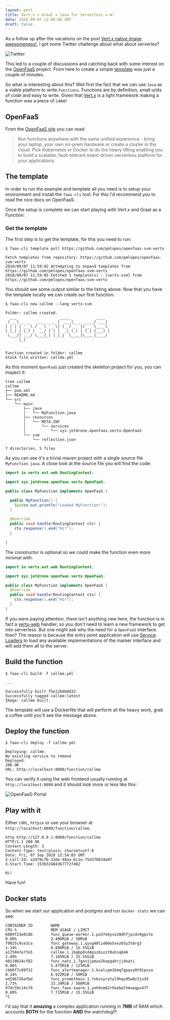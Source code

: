 ```yaml
---
layout: post
title: Vert.x + Graal = Java for Serverless = ❤️!
date: 2018-09-07 12:00:00 GMT
draft: false
---
```


As a follow up after the vacations on the post [Vert.x native image awesomeness!](https://www.jetdrone.xyz/2018/08/10/Vertx-native-image-10mb.html),
I got some Twitter challenge about what about serverles?

![Twitter](/assets/images/blog/twitter-201809.png)

This led to a couple of discussions and catching back with some interest on the [OpenFaaS](https://www.openfaas.com) project. From here to create a
simple [template](https://github.com/pmlopes/openfaas-svm-vertx) was just a couple of minutes.

So what is interesting about this? Well first the fact that we can use `Java` as a viable platform to write `Functions`. Functions are by definition, small units of code and easy to write. Given that [Vert.x](https://vertx.io) is a light framework making a function was a piece of cake!

## OpenFaaS

From the [OpenFaaS site](https://www.openfaas.com/) you can read:

> Run functions anywhere with the same unified experience - bring your laptop, your own on-prem hardware or create a cluster in the cloud. Pick Kubernetes or Docker to do the heavy lifting enabling you to build a scalable, fault-tolerant event-driven serverless platform for your applications.

## The template

In order to run the example and template all you need is to setup your environment and install the `faas-cli` tool. For this I'd recommend you to
read the nice docs on OpenFaaS.

Once the setup is complete we can start playing with Vert.x and Graal as a Function:

### Get the template

The first step is to get the template, for this you need to run:

```
$ faas-cli template pull https://github.com/pmlopes/openfaas-svm-vertx

Fetch templates from repository: https://github.com/pmlopes/openfaas-svm-vertx
2018/09/07 11:59:02 Attempting to expand templates from https://github.com/pmlopes/openfaas-svm-vertx
2018/09/07 11:59:05 Fetched 1 template(s) : [vertx-svm] from https://github.com/pmlopes/openfaas-svm-vertx
```

You should see some output similar to the listing above. Now that you have the template locally we can create our first function:

```
$ faas-cli new callme --lang vertx-svm

Folder: callme created.
  ___                   _____           ____
 / _ \ _ __   ___ _ __ |  ___|_ _  __ _/ ___|
| | | | '_ \ / _ \ '_ \| |_ / _` |/ _` \___ \
| |_| | |_) |  __/ | | |  _| (_| | (_| |___) |
 \___/| .__/ \___|_| |_|_|  \__,_|\__,_|____/
      |_|


Function created in folder: callme
Stack file written: callme.yml
```

As this moment `OpenFaaS` just created the skeleton project for you, you can inspect it:

```
tree callme
callme
├── pom.xml
├── README.md
└── src
    └── main
        ├── java
        │   └── MyFunction.java
        ├── resources
        │   └── META-INF
        │       └── services
        │           └── xyz.jetdrone.openfaas.vertx.OpenFaaS
        └── svm
            └── reflection.json

7 directories, 5 files
```

As you can see it's a trivial maven project with a single source file `MyFunction.java`. A close look at the source file you will find the code:

```java
import io.vertx.ext.web.RoutingContext;

import xyz.jetdrone.openfaas.vertx.OpenFaaS;

public class MyFunction implements OpenFaaS {

  public MyFunction() {
    System.out.println("Loaded MyFunction!");
  }

  @Override
  public void handle(RoutingContext ctx) {
    ctx.response().end("Hi!");
  }

}
```

The constructor is optional so we could make the function even more minimal with:

```java
import io.vertx.ext.web.RoutingContext;

import xyz.jetdrone.openfaas.vertx.OpenFaaS;

public class MyFunction implements OpenFaaS {
  @Override
  public void handle(RoutingContext ctx) {
    ctx.response().end("Hi!");
  }
}
```

If you were paying attention, there isn't anything new here, the function is in fact a [vertx-web](https://vertx.io/docs/vertx-web/java/) handler,
so you don't need to learn a new framework to get into serverless. But one might ask why the need for a `OpenFaaS` interface then? The reason is
because the entry point application will use [Service Loaders](https://docs.oracle.com/javase/8/docs/api/java/util/ServiceLoader.html) to load any
available implementations of the marker interface and will add them all to the server.

## Build the function

```
$ faas-cli build -f callme.yml

...

Successfully built f5e1266b0d32
Successfully tagged callme:latest
Image: callme built.
```

The template will use a Dockerfile that will perform all the heavy work, grab a coffee until you'll see the message above.

## Deploy the function

```
$ faas-cli deploy -f callme.yml

Deploying: callme.
No existing service to remove
Deployed.
200 OK
URL: http://localhost:8080/function/callme
```

You can verify it using the web frontend usually running at `http://localhost:8080` and it should look more or less like this:

![OpenFaaS-Portal](/assets/images/blog/OpenFaaS-201809.png)

## Play with it

Either `cURL`, `httpie` or use your browser at `http://localhost:8080/function/callme`.

```
http http://127.0.0.1:8080/function/callme
HTTP/1.1 200 OK
Content-Length: 3
Content-Type: text/plain; charset=utf-8
Date: Fri, 07 Sep 2018 12:54:03 GMT
X-Call-Id: a2978cfb-33de-48aa-bc1e-75d370834e87
X-Start-Time: 1536324843677727462

Hi!
```

Have fun!

## Docker stats

So when we start our application and postgres and run `docker stats` we can see:

```
CONTAINER ID        NAME                                            CPU %               MEM USAGE / LIMIT
6889f23e814b        func_queue-worker.1.pa37e6ysx20dhfjpcdv9gpite   0.00%               2.496MiB / 50MiB
f9025c9ce3ca        func_gateway.1.qyvg40lzd60o5xez65y3t8rg3        1.34%               8.898MiB / 15.55GiB
a175047e7fe5        callme.1.jbqbp8sd4psz6io1t0uhiq64m              2.49%               7.105MiB / 15.55GiB
40110b24cf82        func_nats.1.7gnn1jpmxe2kepqahrjjdeati           0.06%               5.875MiB / 125MiB
cb00f7c89f32        func_alertmanager.1.kcwlcpm1kmq7gpqvy0t91psxa   0.14%               6.922MiB / 50MiB
ed196726afbd        func_prometheus.1.7vbsnyrytyl9hqu95w8z3ju3d     1.73%               33.34MiB / 500MiB
07dc59c14cf0        func_faas-swarm.1.yeh0xm62rhkebwlhmueqpv47f     0.00%               7.715MiB / 15.55GiB
^C
```

I'd say that it **amazing** a complex application running in **7MB** of RAM which accounts **BOTH** for the function **AND** the watchdog!!!
